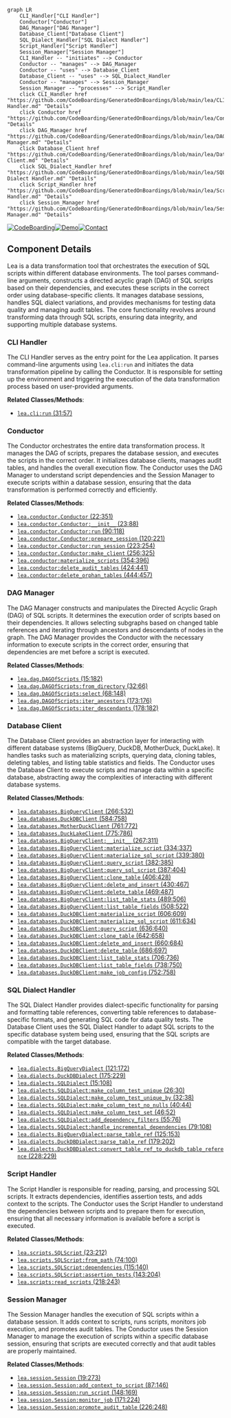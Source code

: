 ```mermaid
graph LR
    CLI_Handler["CLI Handler"]
    Conductor["Conductor"]
    DAG_Manager["DAG Manager"]
    Database_Client["Database Client"]
    SQL_Dialect_Handler["SQL Dialect Handler"]
    Script_Handler["Script Handler"]
    Session_Manager["Session Manager"]
    CLI_Handler -- "initiates" --> Conductor
    Conductor -- "manages" --> DAG_Manager
    Conductor -- "uses" --> Database_Client
    Database_Client -- "uses" --> SQL_Dialect_Handler
    Conductor -- "manages" --> Session_Manager
    Session_Manager -- "processes" --> Script_Handler
    click CLI_Handler href "https://github.com/CodeBoarding/GeneratedOnBoardings/blob/main/lea/CLI Handler.md" "Details"
    click Conductor href "https://github.com/CodeBoarding/GeneratedOnBoardings/blob/main/lea/Conductor.md" "Details"
    click DAG_Manager href "https://github.com/CodeBoarding/GeneratedOnBoardings/blob/main/lea/DAG Manager.md" "Details"
    click Database_Client href "https://github.com/CodeBoarding/GeneratedOnBoardings/blob/main/lea/Database Client.md" "Details"
    click SQL_Dialect_Handler href "https://github.com/CodeBoarding/GeneratedOnBoardings/blob/main/lea/SQL Dialect Handler.md" "Details"
    click Script_Handler href "https://github.com/CodeBoarding/GeneratedOnBoardings/blob/main/lea/Script Handler.md" "Details"
    click Session_Manager href "https://github.com/CodeBoarding/GeneratedOnBoardings/blob/main/lea/Session Manager.md" "Details"
```
[![CodeBoarding](https://img.shields.io/badge/Generated%20by-CodeBoarding-9cf?style=flat-square)](https://github.com/CodeBoarding/GeneratedOnBoardings)[![Demo](https://img.shields.io/badge/Try%20our-Demo-blue?style=flat-square)](https://www.codeboarding.org/demo)[![Contact](https://img.shields.io/badge/Contact%20us%20-%20codeboarding@gmail.com-lightgrey?style=flat-square)](mailto:codeboarding@gmail.com)

## Component Details

Lea is a data transformation tool that orchestrates the execution of SQL scripts within different database environments. The tool parses command-line arguments, constructs a directed acyclic graph (DAG) of SQL scripts based on their dependencies, and executes these scripts in the correct order using database-specific clients. It manages database sessions, handles SQL dialect variations, and provides mechanisms for testing data quality and managing audit tables. The core functionality revolves around transforming data through SQL scripts, ensuring data integrity, and supporting multiple database systems.

### CLI Handler
The CLI Handler serves as the entry point for the Lea application. It parses command-line arguments using `lea.cli:run` and initiates the data transformation pipeline by calling the Conductor. It is responsible for setting up the environment and triggering the execution of the data transformation process based on user-provided arguments.


**Related Classes/Methods**:

- <a href="https://github.com/carbonfact/lea/blob/master/lea/cli.py#L31-L57" target="_blank" rel="noopener noreferrer">`lea.cli:run` (31:57)</a>


### Conductor
The Conductor orchestrates the entire data transformation process. It manages the DAG of scripts, prepares the database session, and executes the scripts in the correct order. It initializes database clients, manages audit tables, and handles the overall execution flow. The Conductor uses the DAG Manager to understand script dependencies and the Session Manager to execute scripts within a database session, ensuring that the data transformation is performed correctly and efficiently.


**Related Classes/Methods**:

- <a href="https://github.com/carbonfact/lea/blob/master/lea/conductor.py#L22-L351" target="_blank" rel="noopener noreferrer">`lea.conductor.Conductor` (22:351)</a>
- <a href="https://github.com/carbonfact/lea/blob/master/lea/conductor.py#L23-L88" target="_blank" rel="noopener noreferrer">`lea.conductor.Conductor:__init__` (23:88)</a>
- <a href="https://github.com/carbonfact/lea/blob/master/lea/conductor.py#L90-L118" target="_blank" rel="noopener noreferrer">`lea.conductor.Conductor:run` (90:118)</a>
- <a href="https://github.com/carbonfact/lea/blob/master/lea/conductor.py#L120-L221" target="_blank" rel="noopener noreferrer">`lea.conductor.Conductor:prepare_session` (120:221)</a>
- <a href="https://github.com/carbonfact/lea/blob/master/lea/conductor.py#L223-L254" target="_blank" rel="noopener noreferrer">`lea.conductor.Conductor:run_session` (223:254)</a>
- <a href="https://github.com/carbonfact/lea/blob/master/lea/conductor.py#L256-L325" target="_blank" rel="noopener noreferrer">`lea.conductor.Conductor:make_client` (256:325)</a>
- <a href="https://github.com/carbonfact/lea/blob/master/lea/conductor.py#L354-L396" target="_blank" rel="noopener noreferrer">`lea.conductor:materialize_scripts` (354:396)</a>
- <a href="https://github.com/carbonfact/lea/blob/master/lea/conductor.py#L424-L441" target="_blank" rel="noopener noreferrer">`lea.conductor:delete_audit_tables` (424:441)</a>
- <a href="https://github.com/carbonfact/lea/blob/master/lea/conductor.py#L444-L457" target="_blank" rel="noopener noreferrer">`lea.conductor:delete_orphan_tables` (444:457)</a>


### DAG Manager
The DAG Manager constructs and manipulates the Directed Acyclic Graph (DAG) of SQL scripts. It determines the execution order of scripts based on their dependencies. It allows selecting subgraphs based on changed table references and iterating through ancestors and descendants of nodes in the graph. The DAG Manager provides the Conductor with the necessary information to execute scripts in the correct order, ensuring that dependencies are met before a script is executed.


**Related Classes/Methods**:

- <a href="https://github.com/carbonfact/lea/blob/master/lea/dag.py#L15-L182" target="_blank" rel="noopener noreferrer">`lea.dag.DAGOfScripts` (15:182)</a>
- <a href="https://github.com/carbonfact/lea/blob/master/lea/dag.py#L32-L66" target="_blank" rel="noopener noreferrer">`lea.dag.DAGOfScripts:from_directory` (32:66)</a>
- <a href="https://github.com/carbonfact/lea/blob/master/lea/dag.py#L68-L148" target="_blank" rel="noopener noreferrer">`lea.dag.DAGOfScripts:select` (68:148)</a>
- <a href="https://github.com/carbonfact/lea/blob/master/lea/dag.py#L173-L176" target="_blank" rel="noopener noreferrer">`lea.dag.DAGOfScripts:iter_ancestors` (173:176)</a>
- <a href="https://github.com/carbonfact/lea/blob/master/lea/dag.py#L178-L182" target="_blank" rel="noopener noreferrer">`lea.dag.DAGOfScripts:iter_descendants` (178:182)</a>


### Database Client
The Database Client provides an abstraction layer for interacting with different database systems (BigQuery, DuckDB, MotherDuck, DuckLake). It handles tasks such as materializing scripts, querying data, cloning tables, deleting tables, and listing table statistics and fields. The Conductor uses the Database Client to execute scripts and manage data within a specific database, abstracting away the complexities of interacting with different database systems.


**Related Classes/Methods**:

- <a href="https://github.com/carbonfact/lea/blob/master/lea/databases.py#L266-L532" target="_blank" rel="noopener noreferrer">`lea.databases.BigQueryClient` (266:532)</a>
- <a href="https://github.com/carbonfact/lea/blob/master/lea/databases.py#L584-L758" target="_blank" rel="noopener noreferrer">`lea.databases.DuckDBClient` (584:758)</a>
- <a href="https://github.com/carbonfact/lea/blob/master/lea/databases.py#L761-L772" target="_blank" rel="noopener noreferrer">`lea.databases.MotherDuckClient` (761:772)</a>
- <a href="https://github.com/carbonfact/lea/blob/master/lea/databases.py#L775-L786" target="_blank" rel="noopener noreferrer">`lea.databases.DuckLakeClient` (775:786)</a>
- <a href="https://github.com/carbonfact/lea/blob/master/lea/databases.py#L267-L311" target="_blank" rel="noopener noreferrer">`lea.databases.BigQueryClient:__init__` (267:311)</a>
- <a href="https://github.com/carbonfact/lea/blob/master/lea/databases.py#L334-L337" target="_blank" rel="noopener noreferrer">`lea.databases.BigQueryClient:materialize_script` (334:337)</a>
- <a href="https://github.com/carbonfact/lea/blob/master/lea/databases.py#L339-L380" target="_blank" rel="noopener noreferrer">`lea.databases.BigQueryClient:materialize_sql_script` (339:380)</a>
- <a href="https://github.com/carbonfact/lea/blob/master/lea/databases.py#L382-L385" target="_blank" rel="noopener noreferrer">`lea.databases.BigQueryClient:query_script` (382:385)</a>
- <a href="https://github.com/carbonfact/lea/blob/master/lea/databases.py#L387-L404" target="_blank" rel="noopener noreferrer">`lea.databases.BigQueryClient:query_sql_script` (387:404)</a>
- <a href="https://github.com/carbonfact/lea/blob/master/lea/databases.py#L406-L428" target="_blank" rel="noopener noreferrer">`lea.databases.BigQueryClient:clone_table` (406:428)</a>
- <a href="https://github.com/carbonfact/lea/blob/master/lea/databases.py#L430-L467" target="_blank" rel="noopener noreferrer">`lea.databases.BigQueryClient:delete_and_insert` (430:467)</a>
- <a href="https://github.com/carbonfact/lea/blob/master/lea/databases.py#L469-L487" target="_blank" rel="noopener noreferrer">`lea.databases.BigQueryClient:delete_table` (469:487)</a>
- <a href="https://github.com/carbonfact/lea/blob/master/lea/databases.py#L489-L506" target="_blank" rel="noopener noreferrer">`lea.databases.BigQueryClient:list_table_stats` (489:506)</a>
- <a href="https://github.com/carbonfact/lea/blob/master/lea/databases.py#L508-L522" target="_blank" rel="noopener noreferrer">`lea.databases.BigQueryClient:list_table_fields` (508:522)</a>
- <a href="https://github.com/carbonfact/lea/blob/master/lea/databases.py#L606-L609" target="_blank" rel="noopener noreferrer">`lea.databases.DuckDBClient:materialize_script` (606:609)</a>
- <a href="https://github.com/carbonfact/lea/blob/master/lea/databases.py#L611-L634" target="_blank" rel="noopener noreferrer">`lea.databases.DuckDBClient:materialize_sql_script` (611:634)</a>
- <a href="https://github.com/carbonfact/lea/blob/master/lea/databases.py#L636-L640" target="_blank" rel="noopener noreferrer">`lea.databases.DuckDBClient:query_script` (636:640)</a>
- <a href="https://github.com/carbonfact/lea/blob/master/lea/databases.py#L642-L658" target="_blank" rel="noopener noreferrer">`lea.databases.DuckDBClient:clone_table` (642:658)</a>
- <a href="https://github.com/carbonfact/lea/blob/master/lea/databases.py#L660-L684" target="_blank" rel="noopener noreferrer">`lea.databases.DuckDBClient:delete_and_insert` (660:684)</a>
- <a href="https://github.com/carbonfact/lea/blob/master/lea/databases.py#L686-L697" target="_blank" rel="noopener noreferrer">`lea.databases.DuckDBClient:delete_table` (686:697)</a>
- <a href="https://github.com/carbonfact/lea/blob/master/lea/databases.py#L706-L736" target="_blank" rel="noopener noreferrer">`lea.databases.DuckDBClient:list_table_stats` (706:736)</a>
- <a href="https://github.com/carbonfact/lea/blob/master/lea/databases.py#L738-L750" target="_blank" rel="noopener noreferrer">`lea.databases.DuckDBClient:list_table_fields` (738:750)</a>
- <a href="https://github.com/carbonfact/lea/blob/master/lea/databases.py#L752-L758" target="_blank" rel="noopener noreferrer">`lea.databases.DuckDBClient:make_job_config` (752:758)</a>


### SQL Dialect Handler
The SQL Dialect Handler provides dialect-specific functionality for parsing and formatting table references, converting table references to database-specific formats, and generating SQL code for data quality tests. The Database Client uses the SQL Dialect Handler to adapt SQL scripts to the specific database system being used, ensuring that the SQL scripts are compatible with the target database.


**Related Classes/Methods**:

- <a href="https://github.com/carbonfact/lea/blob/master/lea/dialects.py#L121-L172" target="_blank" rel="noopener noreferrer">`lea.dialects.BigQueryDialect` (121:172)</a>
- <a href="https://github.com/carbonfact/lea/blob/master/lea/dialects.py#L175-L229" target="_blank" rel="noopener noreferrer">`lea.dialects.DuckDBDialect` (175:229)</a>
- <a href="https://github.com/carbonfact/lea/blob/master/lea/dialects.py#L15-L108" target="_blank" rel="noopener noreferrer">`lea.dialects.SQLDialect` (15:108)</a>
- <a href="https://github.com/carbonfact/lea/blob/master/lea/dialects.py#L26-L30" target="_blank" rel="noopener noreferrer">`lea.dialects.SQLDialect:make_column_test_unique` (26:30)</a>
- <a href="https://github.com/carbonfact/lea/blob/master/lea/dialects.py#L32-L38" target="_blank" rel="noopener noreferrer">`lea.dialects.SQLDialect:make_column_test_unique_by` (32:38)</a>
- <a href="https://github.com/carbonfact/lea/blob/master/lea/dialects.py#L40-L44" target="_blank" rel="noopener noreferrer">`lea.dialects.SQLDialect:make_column_test_no_nulls` (40:44)</a>
- <a href="https://github.com/carbonfact/lea/blob/master/lea/dialects.py#L46-L52" target="_blank" rel="noopener noreferrer">`lea.dialects.SQLDialect:make_column_test_set` (46:52)</a>
- <a href="https://github.com/carbonfact/lea/blob/master/lea/dialects.py#L55-L76" target="_blank" rel="noopener noreferrer">`lea.dialects.SQLDialect:add_dependency_filters` (55:76)</a>
- <a href="https://github.com/carbonfact/lea/blob/master/lea/dialects.py#L79-L108" target="_blank" rel="noopener noreferrer">`lea.dialects.SQLDialect:handle_incremental_dependencies` (79:108)</a>
- <a href="https://github.com/carbonfact/lea/blob/master/lea/dialects.py#L125-L153" target="_blank" rel="noopener noreferrer">`lea.dialects.BigQueryDialect:parse_table_ref` (125:153)</a>
- <a href="https://github.com/carbonfact/lea/blob/master/lea/dialects.py#L179-L202" target="_blank" rel="noopener noreferrer">`lea.dialects.DuckDBDialect:parse_table_ref` (179:202)</a>
- <a href="https://github.com/carbonfact/lea/blob/master/lea/dialects.py#L228-L229" target="_blank" rel="noopener noreferrer">`lea.dialects.DuckDBDialect:convert_table_ref_to_duckdb_table_reference` (228:229)</a>


### Script Handler
The Script Handler is responsible for reading, parsing, and processing SQL scripts. It extracts dependencies, identifies assertion tests, and adds context to the scripts. The Conductor uses the Script Handler to understand the dependencies between scripts and to prepare them for execution, ensuring that all necessary information is available before a script is executed.


**Related Classes/Methods**:

- <a href="https://github.com/carbonfact/lea/blob/master/lea/scripts.py#L23-L212" target="_blank" rel="noopener noreferrer">`lea.scripts.SQLScript` (23:212)</a>
- <a href="https://github.com/carbonfact/lea/blob/master/lea/scripts.py#L74-L100" target="_blank" rel="noopener noreferrer">`lea.scripts.SQLScript:from_path` (74:100)</a>
- <a href="https://github.com/carbonfact/lea/blob/master/lea/scripts.py#L115-L140" target="_blank" rel="noopener noreferrer">`lea.scripts.SQLScript:dependencies` (115:140)</a>
- <a href="https://github.com/carbonfact/lea/blob/master/lea/scripts.py#L143-L204" target="_blank" rel="noopener noreferrer">`lea.scripts.SQLScript:assertion_tests` (143:204)</a>
- <a href="https://github.com/carbonfact/lea/blob/master/lea/scripts.py#L218-L243" target="_blank" rel="noopener noreferrer">`lea.scripts:read_scripts` (218:243)</a>


### Session Manager
The Session Manager handles the execution of SQL scripts within a database session. It adds context to scripts, runs scripts, monitors job execution, and promotes audit tables. The Conductor uses the Session Manager to manage the execution of scripts within a specific database session, ensuring that scripts are executed correctly and that audit tables are properly maintained.


**Related Classes/Methods**:

- <a href="https://github.com/carbonfact/lea/blob/master/lea/session.py#L19-L273" target="_blank" rel="noopener noreferrer">`lea.session.Session` (19:273)</a>
- <a href="https://github.com/carbonfact/lea/blob/master/lea/session.py#L87-L146" target="_blank" rel="noopener noreferrer">`lea.session.Session:add_context_to_script` (87:146)</a>
- <a href="https://github.com/carbonfact/lea/blob/master/lea/session.py#L148-L169" target="_blank" rel="noopener noreferrer">`lea.session.Session:run_script` (148:169)</a>
- <a href="https://github.com/carbonfact/lea/blob/master/lea/session.py#L171-L224" target="_blank" rel="noopener noreferrer">`lea.session.Session:monitor_job` (171:224)</a>
- <a href="https://github.com/carbonfact/lea/blob/master/lea/session.py#L226-L248" target="_blank" rel="noopener noreferrer">`lea.session.Session:promote_audit_table` (226:248)</a>